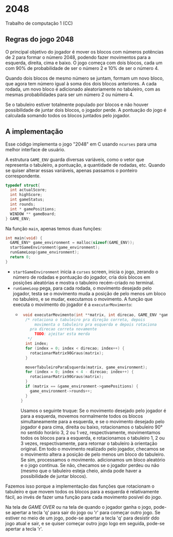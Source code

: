 # 2048
Trabalho de computação 1 (CC)

## Regras do jogo 2048

O principal objetivo do jogador é mover os blocos com números potências de 2 para formar o número 2048, podendo fazer movimentos para a esquerda, direita, cima e baixo. O jogo começa com dois blocos, cada um com 90% de probabilidade de ser o número 2 e 10% de ser o número 4. 

Quando dois blocos de mesmo número se juntam, formam um novo bloco, que agora tem número igual à soma dos dois blocos anteriores. A cada rodada, um novo bloco é adicionado aleatoriamente no tabuleiro, com as mesmas probabilidades para ser um número 2 ou número 4. 

Se o tabuleiro estiver totalmente populado por blocos e não houver possibilidade de juntar dois blocos, o jogador perde. A pontuação do jogo é calculada somando todos os blocos juntados pelo jogador.

## A implementação
Esse código implementa o jogo "2048" em C usando `ncurses` para uma melhor interface de usuário.

A estrutura `GAME_ENV` guarda diversas variáveis, como o vetor que representa o tabuleiro, a pontuação, a quantidade de rodadas, etc.
Quando se quiser alterar essas variáveis, apenas passamos o ponteiro correspondente.
```C
typedef struct{
  int actualScore;
  int highScore;
  int gameStatus;
  int rounds;
  int * gamePositions;
  WINDOW ** gameBoard;
} GAME_ENV;
```
Na função `main`, apenas temos duas funções:
```C
int main(void) {
  GAME_ENV* game_environment = malloc(sizeof(GAME_ENV));
  startGameEnvironment(game_environment);
  runGameLoop(game_environment); 
  return 0;
}
```
* `startGameEnvironment` inicia a `curses` screen, inicia o jogo, zerando o número de rodadas e pontuação do jogador, cria dois blocos em posições aleatórias e mostra o tabuleiro recém-criado no terminal.
* `runGameLoop` pega, para cada rodada, o movimento desejado pelo jogador, testa se o movimento muda a posição de pelo menos um bloco no tabuleiro, e se mudar, executamos o movimento. A função que executa o movimento do jogador é a `executarMovimento`:
  * ```C
     void executarMovimento(int **matrix, int direcao, GAME_ENV *game_environment) {
      /* rotaciona o tabuleiro pra direção correta, depois
          movimenta o tabuleiro pra esquerda e depois rotaciona
        pra direcao correta novamente
          TODO: ajeitar esta merda
       */
      int index;
      for (index = 0; index < direcao; index++) {
        rotacionarMatrix90Graus(matrix);
      }
  
      moverTabuleiroParaEsquerda(matrix, game_environment);
      for (index = 0; index < 4 - direcao; index++) {
        rotacionarMatrix90Graus(matrix);
      }
      if (matrix == &game_environment->gamePositions) {
        game_environment->rounds++;
      }
    }
    ```
    Usamos o seguinte truque: Se o movimento desejado pelo jogador é para a esquerda, movemos normalmente todos os blocos simultaneamente para a esquerda, e se o movimento           desejado pelo jogador é para cima, direita ou baixo, rotacionamos o tabuleiro 90° no sentido  horário 3, 2 ou 1 vez, respectivamente, movimentamos todos os blocos para a         esquerda, e rotacionamos o tabuleiro 1, 2 ou 3 vezes, respectivamente, para retornar o tabuleiro à orientação original. Em todo o movimento realizado pelo jogador, checamos     se o movimento altera a posição de pelo menos um bloco do tabuleiro. Se sim, processamos o movimento. adicionamos um bloco aleatório e o jogo continua. Se não, checamos se o     jogador perdeu ou não (mesmo que o tabuleiro esteja cheio, ainda pode haver a possibilidade de juntar blocos).


 

Fazemos isso porque a implementação das funções que rotacionam o tabuleiro e que movem todos os blocos para a esquerda é relativamente fácil, ao invés de fazer uma função para cada movimento posível do jogo.

Na tela de *GAME OVER* ou na tela de quando o jogador ganha o jogo, pode-se apertar a tecla 'q' para sair do jogo ou 'r' para começar outro jogo. Se estiver no meio de um jogo, pode-se apertar a tecla 'q' para desistir ddo jogo atual e sair, e se quiser começar outro jogo logo em seguida, pode-se apertar a tecla 'r'.








